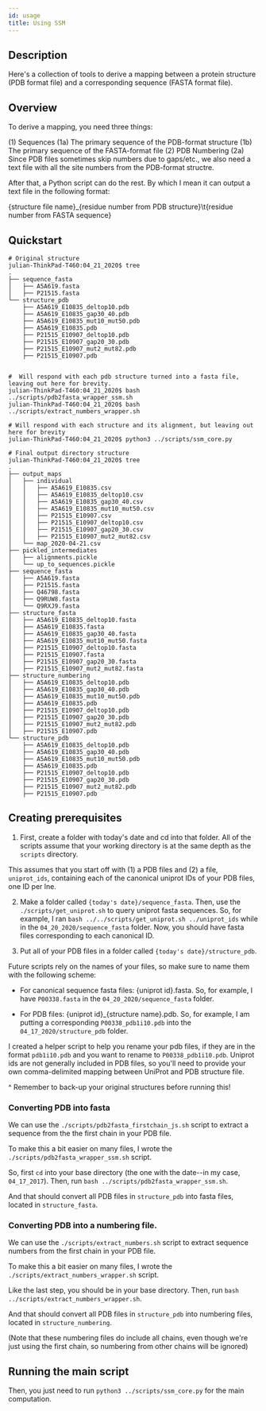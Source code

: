 ```yaml
---
id: usage
title: Using SSM
---
```


## Description

Here's a collection of tools to derive a mapping between a protein structure (PDB format file) and a corresponding sequence (FASTA format file).

## Overview

To derive a mapping, you need three things:

(1) Sequences
    (1a) The primary sequence of the PDB-format structure 
    (1b) The primary sequence of the FASTA-format file
(2) PDB Numbering
    (2a) Since PDB files sometimes skip numbers due to gaps/etc., we also
    need a text file with all the site numbers from the PDB-format structre.

After that, a Python script can do the rest. By which I mean it can output a text file
in the following format:

{structure file name}_{residue number from PDB structure}\t{residue number from FASTA sequence}

## Quickstart

```{bash}
# Original structure
julian-ThinkPad-T460:04_21_2020$ tree
.
├── sequence_fasta
│   ├── A5A619.fasta
│   ├── P21515.fasta
└── structure_pdb
    ├── A5A619_E10835_deltop10.pdb
    ├── A5A619_E10835_gap30_40.pdb
    ├── A5A619_E10835_mut10_mut50.pdb
    ├── A5A619_E10835.pdb
    ├── P21515_E10907_deltop10.pdb
    ├── P21515_E10907_gap20_30.pdb
    ├── P21515_E10907_mut2_mut82.pdb
    ├── P21515_E10907.pdb


#  Will respond with each pdb structure turned into a fasta file, leaving out here for brevity.
julian-ThinkPad-T460:04_21_2020$ bash ../scripts/pdb2fasta_wrapper_ssm.sh 
julian-ThinkPad-T460:04_21_2020$ bash ../scripts/extract_numbers_wrapper.sh 

# Will respond with each structure and its alignment, but leaving out here for brevity
julian-ThinkPad-T460:04_21_2020$ python3 ../scripts/ssm_core.py 

# Final output directory structure
julian-ThinkPad-T460:04_21_2020$ tree
.
├── output_maps
│   ├── individual
│   │   ├── A5A619_E10835.csv
│   │   ├── A5A619_E10835_deltop10.csv
│   │   ├── A5A619_E10835_gap30_40.csv
│   │   ├── A5A619_E10835_mut10_mut50.csv
│   │   ├── P21515_E10907.csv
│   │   ├── P21515_E10907_deltop10.csv
│   │   ├── P21515_E10907_gap20_30.csv
│   │   ├── P21515_E10907_mut2_mut82.csv
│   └── map_2020-04-21.csv
├── pickled_intermediates
│   ├── alignments.pickle
│   └── up_to_sequences.pickle
├── sequence_fasta
│   ├── A5A619.fasta
│   ├── P21515.fasta
│   ├── Q46798.fasta
│   ├── Q9RUW8.fasta
│   └── Q9RXJ9.fasta
├── structure_fasta
│   ├── A5A619_E10835_deltop10.fasta
│   ├── A5A619_E10835.fasta
│   ├── A5A619_E10835_gap30_40.fasta
│   ├── A5A619_E10835_mut10_mut50.fasta
│   ├── P21515_E10907_deltop10.fasta
│   ├── P21515_E10907.fasta
│   ├── P21515_E10907_gap20_30.fasta
│   ├── P21515_E10907_mut2_mut82.fasta
├── structure_numbering
│   ├── A5A619_E10835_deltop10.pdb
│   ├── A5A619_E10835_gap30_40.pdb
│   ├── A5A619_E10835_mut10_mut50.pdb
│   ├── A5A619_E10835.pdb
│   ├── P21515_E10907_deltop10.pdb
│   ├── P21515_E10907_gap20_30.pdb
│   ├── P21515_E10907_mut2_mut82.pdb
│   ├── P21515_E10907.pdb
└── structure_pdb
    ├── A5A619_E10835_deltop10.pdb
    ├── A5A619_E10835_gap30_40.pdb
    ├── A5A619_E10835_mut10_mut50.pdb
    ├── A5A619_E10835.pdb
    ├── P21515_E10907_deltop10.pdb
    ├── P21515_E10907_gap20_30.pdb
    ├── P21515_E10907_mut2_mut82.pdb
    ├── P21515_E10907.pdb
```

## Creating prerequisites

1. First, create a folder with today's date and cd into that folder. All of the scripts assume that your working directory is at the same depth as the `scripts` directory.

This assumes that you start off with (1) a PDB files and (2) a file, `uniprot_ids`, containing each of the canonical uniprot IDs of your PDB files, one ID per lne.

2. Make a folder called `{today's date}/sequence_fasta`. Then, use the `./scripts/get_uniprot.sh` to query uniprot fasta sequences. So, for example, I ran `bash ../../scripts/get_uniprot.sh ../uniprot_ids` while in the `04_20_2020/sequence_fasta` folder. Now, you should have fasta files corresponding to each canonical ID. 

3. Put all of your PDB files in a folder called `{today's date}/structure_pdb`.

Future scripts rely on the names of your files, so make sure to name them with the following scheme:

* For canonical sequence fasta files: {uniprot id}.fasta. So, for example, I have `P00338.fasta` in the `04_20_2020/sequence_fasta` folder.

* For PDB files: {uniprot id}_{structure name}.pdb. So, for example, I am putting a corresponding `P00338_pdb1i10.pdb` into the `04_17_2020/structure_pdb` folder.

I created a helper script to help you rename your pdb files, if they are in the format `pdb1i10.pdb` and you want to rename to `P00338_pdb1i10.pdb`. Uniprot
ids are not generally included in PDB files, so you'll need to provide your own comma-delimited mapping between UniProt and PDB structure file.

^ Remember to back-up your original structures before running this!

### Converting PDB into fasta

We can use the `./scripts/pdb2fasta_firstchain_js.sh` script to extract a sequence from the the first chain in your PDB file.

To make this a bit easier on many files, I wrote the `./scripts/pdb2fasta_wrapper_ssm.sh` script.

So, first `cd` into your base directory (the one with the date--in my case, `04_17_2017`).
Then, run `bash ../scripts/pdb2fasta_wrapper_ssm.sh`.

And that should convert all PDB files in `structure_pdb` into fasta files, located in `structure_fasta`. 

### Converting PDB into a numbering file.

We can use the `./scripts/extract_numbers.sh` script to extract sequence numbers from the first chain in your PDB file.

To make this a bit easier on many files, I wrote the `./scripts/extract_numbers_wrapper.sh` script.

Like the last step, you should be in your base directory. Then, run `bash ../scripts/extract_numbers_wrapper.sh`.

And that should convert all PDB files in `structure_pdb` into numbering files, located in `structure_numbering`.

(Note that these numbering files do include all chains, even though we're just using the first chain, so numbering from
other chains will be ignored)

## Running the main script

Then, you just need to run `python3 ../scripts/ssm_core.py` for the main computation.
